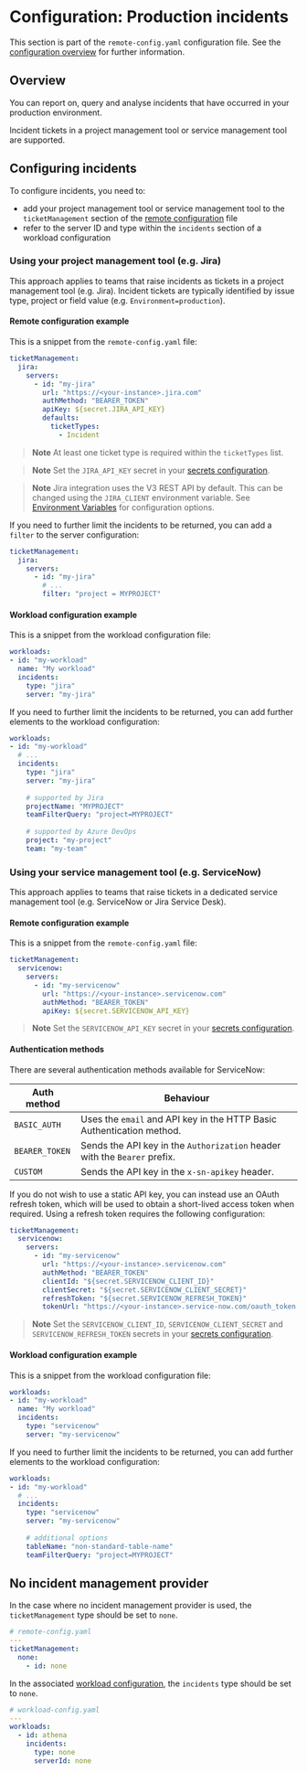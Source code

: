 # Configuration: Production incidents

This section is part of the `remote-config.yaml` configuration file. See the [configuration overview](./configuration.md) for further information.

## Overview

You can report on, query and analyse incidents that have occurred in your production environment.

Incident tickets in a project management tool or service management tool are supported.

## Configuring incidents

To configure incidents, you need to:

- add your project management tool or service management tool to the `ticketManagement` section of the [remote configuration](./config_project_management.md) file
- refer to the server ID and type within the `incidents` section of a workload configuration

### Using your project management tool (e.g. Jira)

This approach applies to teams that raise incidents as tickets in a project management tool (e.g. Jira). Incident tickets are typically identified by issue type, project or field value (e.g. `Environment=production`).

#### Remote configuration example

This is a snippet from the `remote-config.yaml` file:

```yaml
ticketManagement:
  jira:
    servers:
      - id: "my-jira"
        url: "https://<your-instance>.jira.com"
        authMethod: "BEARER_TOKEN"
        apiKey: ${secret.JIRA_API_KEY}
        defaults:
          ticketTypes:
            - Incident
```

> **Note**
> At least one ticket type is required within the `ticketTypes` list.

> **Note**
> Set the `JIRA_API_KEY` secret in your [secrets configuration](./secret_management.md).

> **Note**
> Jira integration uses the V3 REST API by default. This can be changed using the `JIRA_CLIENT` environment variable. See [Environment Variables](./env_vars.md) for configuration options.

If you need to further limit the incidents to be returned, you can add a `filter` to the server configuration:

```yaml
ticketManagement:
  jira:
    servers:
      - id: "my-jira"
        # ...
        filter: "project = MYPROJECT"
```     

#### Workload configuration example

This is a snippet from the workload configuration file:

```yaml
workloads:
- id: "my-workload"
  name: "My workload"
  incidents:
    type: "jira"
    server: "my-jira"
```

If you need to further limit the incidents to be returned, you can add further elements to the workload configuration:

```yaml
workloads:
- id: "my-workload"
  # ...
  incidents:
    type: "jira"
    server: "my-jira"
    
    # supported by Jira
    projectName: "MYPROJECT"
    teamFilterQuery: "project=MYPROJECT"
    
    # supported by Azure DevOps
    project: "my-project"
    team: "my-team"
```

### Using your service management tool (e.g. ServiceNow)

This approach applies to teams that raise tickets in a dedicated service management tool (e.g. ServiceNow or Jira Service Desk).

#### Remote configuration example

This is a snippet from the `remote-config.yaml` file:

```yaml
ticketManagement:
  servicenow:
    servers:
      - id: "my-servicenow"
        url: "https://<your-instance>.servicenow.com"
        authMethod: "BEARER_TOKEN"
        apiKey: ${secret.SERVICENOW_API_KEY}
```

> **Note**
> Set the `SERVICENOW_API_KEY` secret in your [secrets configuration](./secret_management.md).

#### Authentication methods

There are several authentication methods available for ServiceNow:

| Auth method    | Behaviour                                                                 |
|----------------|---------------------------------------------------------------------------|
| `BASIC_AUTH`   | Uses the `email` and API key in the HTTP Basic Authentication method.     |
| `BEARER_TOKEN` | Sends the API key in the `Authorization` header with the `Bearer` prefix. |
| `CUSTOM`       | Sends the API key in the `x-sn-apikey` header.                            |

If you do not wish to use a static API key, you can instead use an OAuth refresh token, which will be used to obtain a short-lived access token when required. Using a refresh token requires the following configuration:

```yaml
ticketManagement:
  servicenow:
    servers:
      - id: "my-servicenow"
        url: "https://<your-instance>.servicenow.com"
        authMethod: "BEARER_TOKEN"
        clientId: "${secret.SERVICENOW_CLIENT_ID}"
        clientSecret: "${secret.SERVICENOW_CLIENT_SECRET}"
        refreshToken: "${secret.SERVICENOW_REFRESH_TOKEN}"
        tokenUrl: "https://<your-instance>.service-now.com/oauth_token.do"
```

> **Note**
> Set the `SERVICENOW_CLIENT_ID`, `SERVICENOW_CLIENT_SECRET` and `SERVICENOW_REFRESH_TOKEN` secrets in your [secrets configuration](./secret_management.md).

#### Workload configuration example

This is a snippet from the workload configuration file:

```yaml
workloads:
- id: "my-workload"
  name: "My workload"
  incidents:
    type: "servicenow"
    server: "my-servicenow"
```

If you need to further limit the incidents to be returned, you can add further elements to the workload configuration:

```yaml
workloads:
- id: "my-workload"
  # ...
  incidents:
    type: "servicenow"
    server: "my-servicenow"
    
    # additional options
    tableName: "non-standard-table-name"
    teamFilterQuery: "project=MYPROJECT"
```

## No incident management provider

In the case where no incident management provider is used, the `ticketManagement` type should be set to `none`.

```yaml
# remote-config.yaml
---
ticketManagement:
  none:
    - id: none
```

In the associated [workload configuration](./config_workloads.md), the `incidents` type should be set to `none`.

```yaml
# workload-config.yaml
---
workloads:
  - id: athena
    incidents:
      type: none
      serverId: none
```
